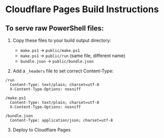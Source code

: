 # Cloudflare Pages Build Instructions

## To serve raw PowerShell files:

1. Copy these files to your build output directory:
   - `make.ps1` → `public/make.ps1`
   - `make.ps1` → `public/run` (same file, different name)
   - `bundle.json` → `public/bundle.json`

2. Add a `_headers` file to set correct Content-Type:

```
/run
  Content-Type: text/plain; charset=utf-8
  X-Content-Type-Options: nosniff

/make.ps1
  Content-Type: text/plain; charset=utf-8
  X-Content-Type-Options: nosniff

/bundle.json
  Content-Type: application/json; charset=utf-8
```

3. Deploy to Cloudflare Pages
